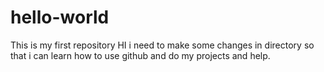# hello-world
This is my first repository
HI i need to make some changes in directory so that i can learn how to use github and do my projects and help.
